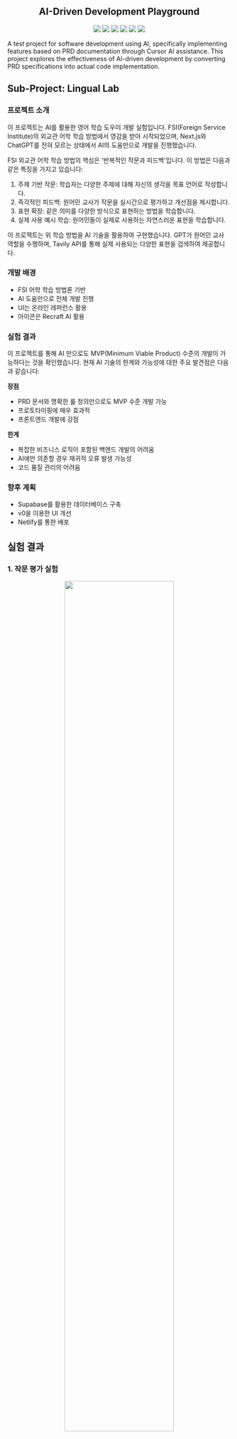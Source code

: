 <h2 align="center">
AI-Driven Development Playground
</h2>

<div align="center">
  <img src="https://img.shields.io/badge/Next.js-14-black?logo=next.js"/>
  <img src="https://img.shields.io/badge/React-18-blue?logo=react"/>
  <img src="https://img.shields.io/badge/TypeScript-5-3178C6?logo=typescript"/>
  <img src="https://img.shields.io/badge/Tailwind-3-06B6D4?logo=tailwindcss"/>
  <img src="https://img.shields.io/badge/OpenAI-GPT--3.5-412991?logo=openai"/>
  <img src="https://img.shields.io/badge/SQLite-3-003B57?logo=sqlite"/>
</div>

A test project for software development using AI, specifically implementing features based on PRD documentation through Cursor AI assistance. This project explores the effectiveness of AI-driven development by converting PRD specifications into actual code implementation.

## Sub-Project: Lingual Lab

### 프로젝트 소개

이 프로젝트는 AI를 활용한 영어 학습 도우미 개발 실험입니다. FSI(Foreign Service Institute)의 외교관 어학 학습 방법에서 영감을 받아 시작되었으며, Next.js와 ChatGPT를 전혀 모르는 상태에서 AI의 도움만으로 개발을 진행했습니다.

FSI 외교관 어학 학습 방법의 핵심은 '반복적인 작문과 피드백'입니다. 이 방법은 다음과 같은 특징을 가지고 있습니다:

1. 주제 기반 작문: 학습자는 다양한 주제에 대해 자신의 생각을 목표 언어로 작성합니다.
2. 즉각적인 피드백: 원어민 교사가 작문을 실시간으로 평가하고 개선점을 제시합니다.
3. 표현 확장: 같은 의미를 다양한 방식으로 표현하는 방법을 학습합니다.
4. 실제 사용 예시 학습: 원어민들이 실제로 사용하는 자연스러운 표현을 학습합니다.

이 프로젝트는 위 학습 방법을 AI 기술을 활용하여 구현했습니다. GPT가 원어민 교사 역할을 수행하며, Tavily API를 통해 실제 사용되는 다양한 표현을 검색하여 제공합니다.

### 개발 배경
- FSI 어학 학습 방법론 기반
- AI 도움만으로 전체 개발 진행
- UI는 온라인 레퍼런스 활용
- 아이콘은 Recraft AI 활용

### 실험 결과
이 프로젝트를 통해 AI 만으로도 MVP(Minimum Viable Product) 수준의 개발이 가능하다는 것을 확인했습니다. 현재 AI 기술의 한계와 가능성에 대한 주요 발견점은 다음과 같습니다:

**장점**
- PRD 문서와 명확한 룰 정의만으로도 MVP 수준 개발 가능
- 프로토타이핑에 매우 효과적
- 프론트엔드 개발에 강점

**한계**
- 복잡한 비즈니스 로직이 포함된 백엔드 개발의 어려움
- AI에만 의존할 경우 재귀적 오류 발생 가능성
- 코드 품질 관리의 어려움

### 향후 계획
- Supabase를 활용한 데이터베이스 구축
- v0을 이용한 UI 개선
- Netlify를 통한 배포

## 실험 결과

### 1. 작문 평가 실험
<div align="center">
<img src="https://github.com/user-attachments/assets/b0cc1509-4a0e-4fdb-904a-88fc45da7ae8" width="70%">
</div>

### 2. 유사 표현 검색 결과
<div align="center">
<img src="https://github.com/user-attachments/assets/1ac93b5c-1ea9-4512-bc76-5d14fe43443c" width="70%">
</div>

## 주요 기능

### 1. 작문 연습
- AI 기반 실시간 작문 피드백
- 주제별 작문 연습
- 작문 수준 자동 평가
- 강점 및 개선점 분석
- 문장 수정 제안

### 2. 유사 표현 학습
- 작성한 문장의 다양한 표현 방법 제시
- 실제 영어 사용 예시 제공
- 자동 저장 및 복습 기능

### 3. 단어장
- 학습 중 단어 저장
- GPT 기반 자동 의미/예문 생성
- 단어 관리 및 복습

## 기술 스택
- **Frontend**: Next.js 14, React, TypeScript
- **UI**: TailwindCSS, shadcn/ui
- **Database**: SQLite
- **AI**: OpenAI GPT-3.5, Tavily Search API

## 프로젝트 구조
```
ai-driven-dev-playground/
└── lingual-lab/
    ├── app/                    # Next.js 페이지
    │   ├── page.tsx           # 홈페이지
    │   ├── write/             # 작문 페이지
    │   ├── records/           # 작문 기록
    │   └── vocabulary/        # 단어장
    ├── components/            # React 컴포넌트
    ├── lib/                   # 유틸리티 함수
    └── public/               # 정적 파일
```

## 설치 및 실행
1. 저장소 클론
```bash
git clone https://github.com/yourusername/ai-driven-dev-playground.git
cd ai-driven-dev-playground/lingual-lab
```

2. 의존성 설치
```bash
pnpm install
```

3. 환경 변수 설정
```bash
cp .env.example .env.local
# .env.local 파일에 필요한 API 키 입력
```

4. 개발 서버 실행
```bash
pnpm dev
```

## 환경 변수
```env
OPENAI_API_KEY=your_openai_api_key
TAVILY_API_KEY=your_tavily_api_key
```

## 라이선스
MIT License